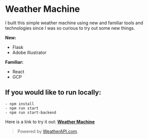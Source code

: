 # Weather Machine

I built this simple weather machine using new and familiar tools and technologies since I was so curious to try out some new things.

**New:**
- Flask
- Adobe Illustrator

**Familiar:**
- React
- GCP

## If you would like to run locally:

    - npm install
    - npm run start
    - npm run start-backend

Here is a link to try it out: 
**[Weather Machine](
https://weather-frontend-dot-weather-machine-385620.uw.r.appspot.com/ "Weather Machine")**

> Powered by [WeatherAPI.com](https://www.weatherapi.com/").
